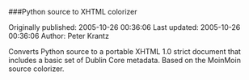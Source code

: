 ###Python source to XHTML colorizer

Originally published: 2005-10-26 00:36:06
Last updated: 2005-10-26 00:36:06
Author: Peter Krantz

Converts Python source to a portable XHTML 1.0 strict document that includes a basic set of Dublin Core metadata. Based on the MoinMoin source colorizer.